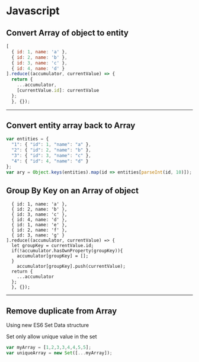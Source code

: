 # Javascript

## Convert Array of object to entity

```js
[
  { id: 1, name: 'a' },
  { id: 2, name: 'b' },
  { id: 3, name: 'c' },
  { id: 4, name: 'd' }
].reduce((accumulator, currentValue) => {
  return {
    ...accumulator,
    [currentValue.id]: currentValue
  };
  }, {});
```

---

## Convert entity array back to Array

```js
var entities = {
  "1": { "id": 1, "name": "a" },
  "2": { "id": 2, "name": "b" },
  "3": { "id": 3, "name": "c" },
  "4": { "id": 4, "name": "d" }
};
var ary = Object.keys(entities).map(id => entities[parseInt(id, 10)]);
```

## Group By Key on an Array of object

```js[
  { id: 1, name: 'a' },
  { id: 2, name: 'b' },
  { id: 3, name: 'c' },
  { id: 4, name: 'd' },
  { id: 1, name: 'e' },
  { id: 2, name: 'f' },
  { id: 3, name: 'g' }
].reduce((accumulator, currentValue) => {
  let groupKey = currentValue.id;
  if(!accumulator.hasOwnProperty(groupKey)){
    accumulator[groupKey] = [];
  }
    accumulator[groupKey].push(currentValue);
  return {
    ...accumulator
  };
  }, {});
```

---

## Remove duplicate from Array

Using new ES6 Set Data structure

Set only allow unique value in the set

```js
var myArray = [1,2,3,3,4,4,5,5];
var uniqueArray = new Set([...myArray]);
```

